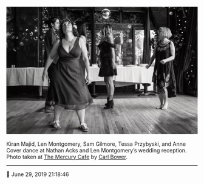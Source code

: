 ![Kiran Majid, Len Montgomery, Sam Gilmore, Tessa Przybyski, and Anne Cover dance](assets/5dd5e8c97636c56565f49c936f6674da.webp)

Kiran Majid, Len Montgomery, Sam Gilmore, Tessa Przybyski, and Anne Cover dance at Nathan Acks and Len Montgomery’s wedding reception. Photo taken at [The Mercury Cafe](http://mercurycafe.com/) by [Carl Bower](http://carlbowerphotos.com/).

- - - -

<span aria-hidden="true">📅</span> June 29, 2019 21:18:46
